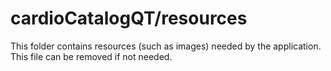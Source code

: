 # cardioCatalogQT/resources

This folder contains resources (such as images) needed by the application. This file can
be removed if not needed.
